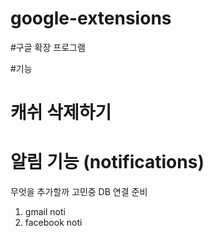 # google-extensions



#구글 확장 프로그램 

#기능 
# 캐쉬 삭제하기
# 알림 기능 (notifications)

무엇을 추가할까 고민중
DB 연결 준비
1.  gmail noti
2.  facebook noti

